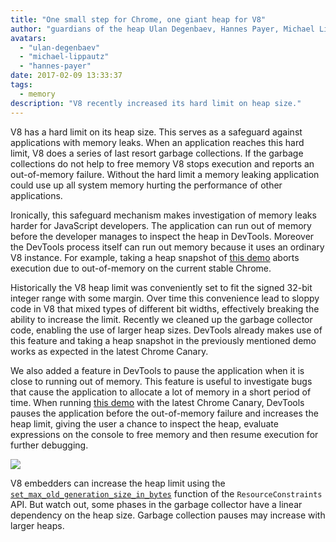 ```yaml
---
title: "One small step for Chrome, one giant heap for V8"
author: "guardians of the heap Ulan Degenbaev, Hannes Payer, Michael Lippautz, and DevTools warrior Alexey Kozyatinskiy"
avatars:
  - "ulan-degenbaev"
  - "michael-lippautz"
  - "hannes-payer"
date: 2017-02-09 13:33:37
tags:
  - memory
description: "V8 recently increased its hard limit on heap size."
---
```

V8 has a hard limit on its heap size. This serves as a safeguard against applications with memory leaks. When an application reaches this hard limit, V8 does a series of last resort garbage collections. If the garbage collections do not help to free memory V8 stops execution and reports an out-of-memory failure. Without the hard limit a memory leaking application could use up all system memory hurting the performance of other applications.

<!--truncate-->
Ironically, this safeguard mechanism makes investigation of memory leaks harder for JavaScript developers. The application can run out of memory before the developer manages to inspect the heap in DevTools. Moreover the DevTools process itself can run out memory because it uses an ordinary V8 instance. For example, taking a heap snapshot of [this demo](https://ulan.github.io/misc/heap-snapshot-demo.html) aborts execution due to out-of-memory on the current stable Chrome.

Historically the V8 heap limit was conveniently set to fit the signed 32-bit integer range with some margin. Over time this convenience lead to sloppy code in V8 that mixed types of different bit widths, effectively breaking the ability to increase the limit. Recently we cleaned up the garbage collector code, enabling the use of larger heap sizes. DevTools already makes use of this feature and taking a heap snapshot in the previously mentioned demo works as expected in the latest Chrome Canary.

We also added a feature in DevTools to pause the application when it is close to running out of memory. This feature is useful to investigate bugs that cause the application to allocate a lot of memory in a short period of time. When running [this demo](https://ulan.github.io/misc/oom.html) with the latest Chrome Canary, DevTools pauses the application before the out-of-memory failure and increases the heap limit, giving the user a chance to inspect the heap, evaluate expressions on the console to free memory and then resume execution for further debugging.

![](/_img/heap-size-limit/debugger.png)

V8 embedders can increase the heap limit using the [`set_max_old_generation_size_in_bytes`](https://codesearch.chromium.org/chromium/src/v8/include/v8-isolate.h?q=set_max_old_generation_size_in_bytes) function of the `ResourceConstraints` API. But watch out, some phases in the garbage collector have a linear dependency on the heap size. Garbage collection pauses may increase with larger heaps.
